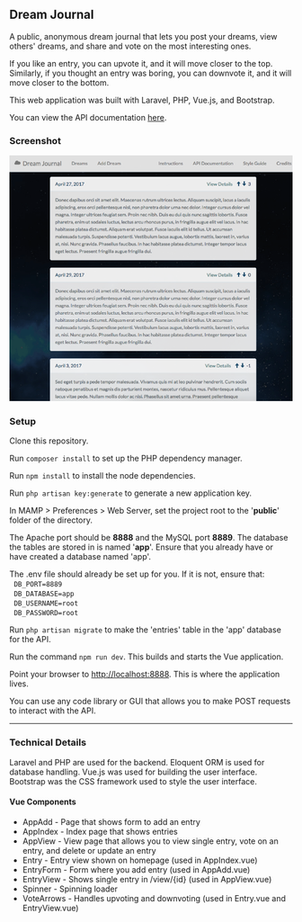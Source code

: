 ## Dream Journal

A public, anonymous dream journal that lets you post your dreams, view others' dreams, and share and vote on the most interesting ones.

If you like an entry, you can upvote it, and it will move closer to the top. Similarly, if you thought an entry was boring, you can downvote it, and it will move closer to the bottom.

This web application was built with Laravel, PHP, Vue.js, and Bootstrap.

You can view the API documentation [here](https://audreysharp.gitbooks.io/dream-journal/content/).

### Screenshot
![screenshot](screenshot.png)

### Setup

Clone this repository.

Run `composer install` to set up the PHP dependency manager.

Run `npm install` to install the node dependencies.

Run `php artisan key:generate` to generate a new application key.

In MAMP > Preferences > Web Server, set the project root to the '**public**' folder of the directory.

The Apache port should be **8888** and the MySQL port **8889**.
The database the tables are stored in is named '**app**'.
Ensure that you already have or have created a database named 'app'.

The .env file should already be set up for you. If it is not, ensure that:  
&nbsp;&nbsp;`DB_PORT=8889`  
&nbsp;&nbsp;`DB_DATABASE=app`  
&nbsp;&nbsp;`DB_USERNAME=root`  
&nbsp;&nbsp;`DB_PASSWORD=root`  

Run `php artisan migrate` to make the 'entries' table in the 'app' database for the API.

Run the command `npm run dev`. This builds and starts the Vue application.

Point your browser to [http://localhost:8888](http://localhost:8888). This is where the application lives.

You can use any code library or GUI that allows you to make POST requests to interact with the API.

___

### Technical Details

Laravel and PHP are used for the backend. Eloquent ORM is used for database handling. Vue.js was used for building the user interface. Bootstrap was the CSS framework used to style the user interface.

#### Vue Components
* AppAdd - Page that shows form to add an entry
* AppIndex - Index page that shows entries
* AppView - View page that allows you to view single entry, vote on an entry, and delete or update an entry
* Entry - Entry view shown on homepage (used in AppIndex.vue)
* EntryForm - Form where you add entry (used in AppAdd.vue)
* EntryView - Shows single entry in /view/{id} (used in AppView.vue)
* Spinner - Spinning loader
* VoteArrows - Handles upvoting and downvoting (used in Entry.vue and EntryView.vue)